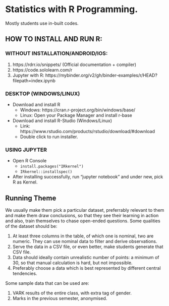 # Statistics with R Programming. #

Mostly students use in-built codes.

## HOW TO INSTALL AND RUN R: ##
### WITHOUT INSTALLATION/ANDROID/IOS: ###
<ol>
	<li> https://rdrr.io/snippets/ (Official documentation + compiler)</li>
	<li> https://code.sololearn.com/r</li>
	<li> Jupyter with R: https://mybinder.org/v2/gh/binder-examples/r/HEAD?filepath=index.ipynb</li>
</ol>

### DESKTOP (WINDOWS/LINUX) ###
<ul>
	<li> Download and install R
		<ul>
			<li> Windows: https://cran.r-project.org/bin/windows/base/ </li>
			<li> Linux: Open your Package Manager and install r-base </li>
		</ul>
	</li>
	<li> Download and install R-Studio (Windows/Linux)
		<ul>
			<li> Link: https://www.rstudio.com/products/rstudio/download/#download </li>
			<li> Double click to run installer. </li>
		</ul>
	</li>
</ul>

### USING JUPYTER ###
<ul>
	<li> Open R Console
		<ul>
			<li><code>install.packages("IRkernel")</code></li>
			<li> <code>IRkernel::installspec()</code></li>
		</ul>
	</li>
	<li> After  installing successfully, run “jupyter notebook” and under new, pick R as Kernel. </li>
</ul>


## Running Theme ##
We usually make them pick a particular dataset, preferrably relevant to them and make them draw conclusions, so that they see their learning in action and also, train themselves to chase open-ended questions. Some qualities of the dataset should be:
1. At least three columns in the table, of which one is nominal, two are numeric. They can use nominal data to filter and derive observations.
2. Serve the data in a CSV file, or even better, make students generate that CSV file.
3. Data should ideally contain unrealistic number of points: a minimum of 30, so that manual calculation is hard, but not impossible.
4. Preferably choose a data which is best represented by different central tendencies.

Some sample data that can be used are:
1. VARK results of the entire class, with extra tag of gender.
2. Marks in the previous semester, anonymised.

